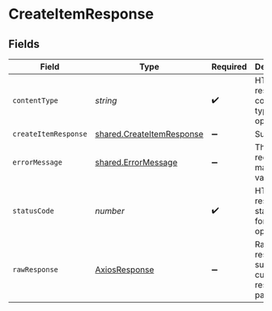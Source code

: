 # CreateItemResponse


## Fields

| Field                                                                         | Type                                                                          | Required                                                                      | Description                                                                   |
| ----------------------------------------------------------------------------- | ----------------------------------------------------------------------------- | ----------------------------------------------------------------------------- | ----------------------------------------------------------------------------- |
| `contentType`                                                                 | *string*                                                                      | :heavy_check_mark:                                                            | HTTP response content type for this operation                                 |
| `createItemResponse`                                                          | [shared.CreateItemResponse](../../../sdk/models/shared/createitemresponse.md) | :heavy_minus_sign:                                                            | Success                                                                       |
| `errorMessage`                                                                | [shared.ErrorMessage](../../../sdk/models/shared/errormessage.md)             | :heavy_minus_sign:                                                            | The request made is not valid.                                                |
| `statusCode`                                                                  | *number*                                                                      | :heavy_check_mark:                                                            | HTTP response status code for this operation                                  |
| `rawResponse`                                                                 | [AxiosResponse](https://axios-http.com/docs/res_schema)                       | :heavy_minus_sign:                                                            | Raw HTTP response; suitable for custom response parsing                       |